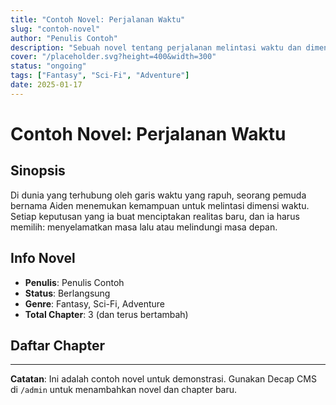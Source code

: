 ```yaml
---
title: "Contoh Novel: Perjalanan Waktu"
slug: "contoh-novel"
author: "Penulis Contoh"
description: "Sebuah novel tentang perjalanan melintasi waktu dan dimensi yang berbeda."
cover: "/placeholder.svg?height=400&width=300"
status: "ongoing"
tags: ["Fantasy", "Sci-Fi", "Adventure"]
date: 2025-01-17
---
```


# Contoh Novel: Perjalanan Waktu

## Sinopsis

Di dunia yang terhubung oleh garis waktu yang rapuh, seorang pemuda bernama Aiden menemukan kemampuan untuk melintasi dimensi waktu. Setiap keputusan yang ia buat menciptakan realitas baru, dan ia harus memilih: menyelamatkan masa lalu atau melindungi masa depan.

## Info Novel

- **Penulis**: Penulis Contoh
- **Status**: Berlangsung
- **Genre**: Fantasy, Sci-Fi, Adventure
- **Total Chapter**: 3 (dan terus bertambah)

## Daftar Chapter

<ChapterList 
  novelSlug="contoh-novel"
  :chapters="[
    { number: 1, title: 'Awal Perjalanan', slug: '1-awal-perjalanan', link: '/novels/contoh-novel/chapters/1-awal-perjalanan' },
    { number: 2, title: 'Dimensi Pertama', slug: '2-dimensi-pertama', link: '/novels/contoh-novel/chapters/2-dimensi-pertama' },
    { number: 3, title: 'Pilihan Sulit', slug: '3-pilihan-sulit', link: '/novels/contoh-novel/chapters/3-pilihan-sulit' }
  ]"
/>

---

**Catatan**: Ini adalah contoh novel untuk demonstrasi. Gunakan Decap CMS di `/admin` untuk menambahkan novel dan chapter baru.
